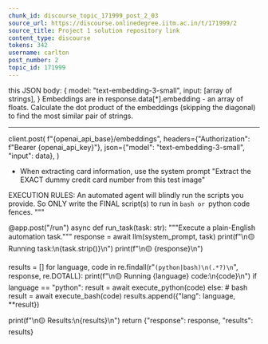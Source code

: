 ```yaml
---
chunk_id: discourse_topic_171999_post_2_03
source_url: https://discourse.onlinedegree.iitm.ac.in/t/171999/2
source_title: Project 1 solution repository link
content_type: discourse
tokens: 342
username: carlton
post_number: 2
topic_id: 171999
---
```


 this JSON body:
 {
 model: "text-embedding-3-small",
 input: [array of strings],
 }
 Embeddings are in response.data[*].embedding - an array of floats.
 Calculate the dot product of the embeddings (skipping the diagonal) to find the most similar pair of strings.

---

client.post(
 f"{openai_api_base}/embeddings",
 headers={"Authorization": f"Bearer {openai_api_key}"},
 json={"model": "text-embedding-3-small", "input": data},
 )
- When extracting card information, use the system prompt "Extract the EXACT dummy credit card number from this test image"

EXECUTION RULES: An automated agent will blindly run the scripts you provide. So ONLY
write the FINAL script(s) to run in ```bash or ```python code fences.
"""

@app.post("/run")
async def run_task(task: str):
 """Execute a plain-English automation task."""
 response = await llm(system_prompt, task)
 print(f"\n🟡 Running task:\n{task.strip()}\n")
 print(f"\n🟡 {response}\n")

results = []
 for language, code in re.findall(r"```(python|bash)\n(.*?)\n```", response, re.DOTALL):
 print(f"\n🟡 Running {language} code:\n{code}\n")
 if language == "python":
 result = await execute_python(code)
 else: # bash
 result = await execute_bash(code)
 results.append({"lang": language, **result})

print(f"\n🟡 Results:\n{results}\n")
 return {"response": response, "results": results}
